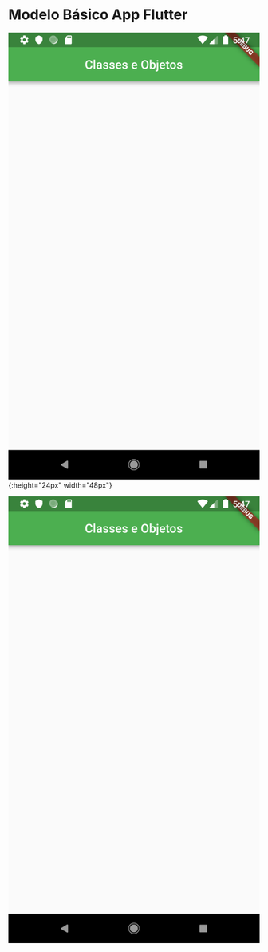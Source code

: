 # Modelo Básico App Flutter

![App](https://github.com/thiagobraddock/senac-android/blob/master/aula4/Screenshot_1560966474.png) {:height="24px" width="48px"}

<img src="https://github.com/thiagobraddock/senac-android/blob/master/aula4/Screenshot_1560966474.png">
